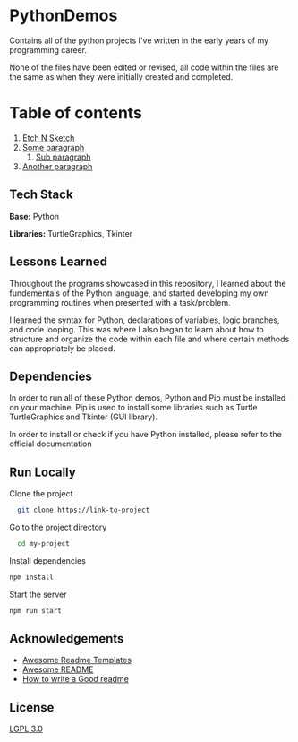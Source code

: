 # PythonDemos

Contains all of the python projects I've written in the early years of my programming career.

None of the files have been edited or revised, all code within the files are the same as when they were initially created and completed.

# Table of contents

1. [Etch N Sketch](Etch_N_Sketch/Etch_N_Sketch_README.md)
2. [Some paragraph](#paragraph1)
   1. [Sub paragraph](#subparagraph1)
3. [Another paragraph](#paragraph2)

## Tech Stack

**Base:** Python

**Libraries:** TurtleGraphics, Tkinter

## Lessons Learned

Throughout the programs showcased in this repository, I learned about
the fundementals of the Python language, and started developing my own programming routines when presented with a task/problem.

I learned the syntax for Python, declarations of variables, logic branches, and code looping. This was where I also began to learn about how to structure and organize the code within each file and where certain methods can appropriately be placed.

## Dependencies

In order to run all of these Python demos, Python and Pip must be installed on your machine.
Pip is used to install some libraries such as Turtle TurtleGraphics and Tkinter (GUI library).

In order to install or check if you have Python installed, please refer to the official documentation

## Run Locally

Clone the project

```bash
  git clone https://link-to-project
```

Go to the project directory

```bash
  cd my-project
```

Install dependencies

```bash
npm install
```

Start the server

```bash
npm run start
```

## Acknowledgements

- [Awesome Readme Templates](https://awesomeopensource.com/project/elangosundar/awesome-README-templates)
- [Awesome README](https://github.com/matiassingers/awesome-readme)
- [How to write a Good readme](https://bulldogjob.com/news/449-how-to-write-a-good-readme-for-your-github-project)

## License

[LGPL 3.0](https://choosealicense.com/licenses/lgpl-3.0/)
